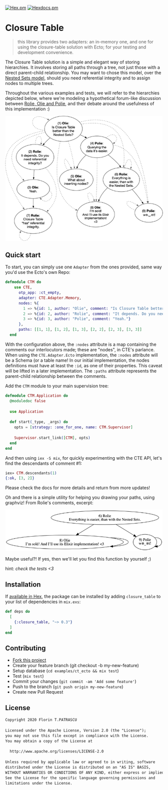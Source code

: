 [![Hex.pm](https://img.shields.io/hexpm/dt/closure_table.svg?maxAge=2592000)](https://hex.pm/packages/closure_table)
[![Hexdocs.pm](https://img.shields.io/badge/api-hexdocs-brightgreen.svg)](https://hexdocs.pm/closure_table)

# Closure Table

> this library provides two adapters: an in-memory one, and one for using the closure-table solution with Ecto; for your testing and development convenience.

The Closure Table solution is a simple and elegant way of storing hierarchies. It involves storing all paths through a tree, not just those with a direct parent-child relationship. You may want to chose this model, over the [Nested Sets model](https://en.wikipedia.org/wiki/Nested_set_model), should you need referential integrity and to assign nodes to multiple trees.

Throughout the various examples and tests, we will refer to the hierarchies depicted below, where we're modeling a hypothetical forum-like discussion between [Rolie, Olie and Polie](https://www.youtube.com/watch?v=LTkmaE_QWMQ), and their debate around the usefulness of this implementation :)

![Closure Table](assets/closure_table.png)

## Quick start

To start, you can simply use one `Adapter` from the ones provided, same way you'd use the Ecto's own Repo:

```elixir
defmodule CTM do
    use CTE,
      otp_app: :ct_empty,
      adapter: CTE.Adapter.Memory,
      nodes: %{
        1 => %{id: 1, author: "Olie", comment: "Is Closure Table better than the Nested Sets?"},
        2 => %{id: 2, author: "Rolie", comment: "It depends. Do you need referential integrity?"},
        3 => %{id: 3, author: "Polie", comment: "Yeah."}
      },
      paths: [[1, 1], [1, 2], [1, 3], [2, 2], [2, 3], [3, 3]]
  end
```

With the configuration above, the `:nodes` attribute is a map containing the comments our interlocutors made; these are "nodes", in CTE's parlance. When using the `CTE.Adapter.Ecto` implementation, the `:nodes` attribute will be a Schema (or a table name! In our initial implementation, the nodes definitions must have at least the `:id`, as one of their properties. This caveat will be lifted in a later implementation. The `:paths` attribute represents the parent-child relationship between the comments.

Add the `CTM` module to your main supervision tree:

```elixir
defmodule CTM.Application do
  @moduledoc false

  use Application

  def start(_type, _args) do
    opts = [strategy: :one_for_one, name: CTM.Supervisor]

    Supervisor.start_link([CTM], opts)
  end
end
```

And then using `iex -S mix`, for quickly experimenting with the CTE API, let's find the descendants of comment #1:

```elixir
iex» CTM.descendants(1)
{:ok, [3, 2]}
```

Please check the docs for more details and return from more updates!

Oh and there is a simple utility for helping you drawing your paths, using graphviz! From Rolie's comments, excerpt:

![](assets/dot.dot.dot.png)

Maybe useful?! If yes, then we'll let you find this function by yourself ;)

hint: _check the tests <3_

## Installation

If [available in Hex](https://hex.pm/packages/closure_table), the package can be installed
by adding `closure_table` to your list of dependencies in `mix.exs`:

```elixir
def deps do
  [
    {:closure_table, "~> 0.3"}
  ]
end
```

## Contributing

- [Fork this project](https://github.com/florinpatrascu/closure_table/fork)
- Create your feature branch (git checkout -b my-new-feature)
- Setup database (`cd examples/ct_ecto && mix test`)
- Test (`mix test`)
- Commit your changes (`git commit -am 'Add some feature'`)
- Push to the branch (`git push origin my-new-feature`)
- Create new Pull Request

## License

```txt
Copyright 2020 Florin T.PATRASCU

Licensed under the Apache License, Version 2.0 (the "License");
you may not use this file except in compliance with the License.
You may obtain a copy of the License at

  http://www.apache.org/licenses/LICENSE-2.0

Unless required by applicable law or agreed to in writing, software
distributed under the License is distributed on an "AS IS" BASIS,
WITHOUT WARRANTIES OR CONDITIONS OF ANY KIND, either express or implied.
See the License for the specific language governing permissions and
limitations under the License.
```

